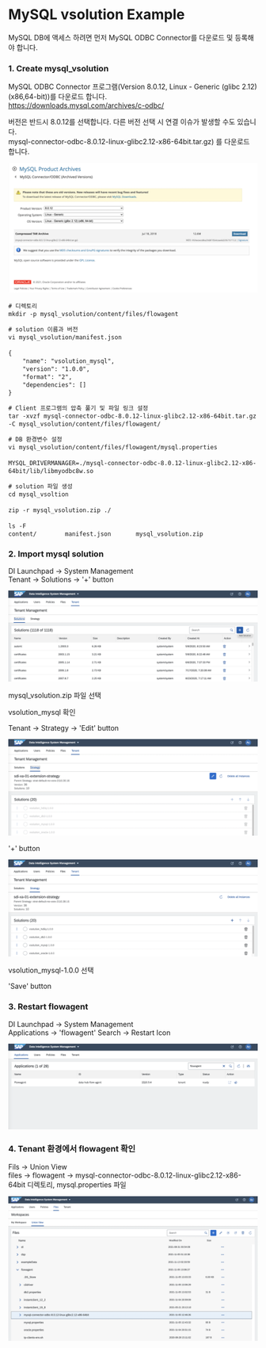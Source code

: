 # MySQL vsolution Example

MySQL DB에 액세스 하려면 먼저 MySQL ODBC Connector를 다운로드 및 등록해야 합니다. <br>


### 1. Create mysql_vsolution
MySQL ODBC Connector 프로그램(Version 8.0.12, Linux - Generic (glibc 2.12)(x86,64-bit))를 다운로드 합니다.<br>
https://downloads.mysql.com/archives/c-odbc/
<br>

버전은 반드시 8.0.12를 선택합니다. 다른 버전 선택 시 연결 이슈가 발생할 수도 있습니다. <br>
mysql-connector-odbc-8.0.12-linux-glibc2.12-x86-64bit.tar.gz) 를 다운로드 합니다.<br>

![](images/vsol_mysql_1.png) <br>

```shell
# 디렉토리
mkdir -p mysql_vsolution/content/files/flowagent
```

```shell
# solution 이름과 버전
vi mysql_vsolution/manifest.json

{
    "name": "vsolution_mysql",
    "version": "1.0.0",
    "format": "2",
    "dependencies": []
}
```

```shell
# Client 프로그램의 압축 풀기 및 파일 링크 설정
tar -xvzf mysql-connector-odbc-8.0.12-linux-glibc2.12-x86-64bit.tar.gz -C mysql_vsolution/content/files/flowagent/
```

```shell
# DB 환경변수 설정
vi mysql_vsolution/content/files/flowagent/mysql.properties

MYSQL_DRIVERMANAGER=./mysql-connector-odbc-8.0.12-linux-glibc2.12-x86-64bit/lib/libmyodbc8w.so
```

```shell
# solution 파일 생성
cd mysql_vsoltion

zip -r mysql_vsolution.zip ./

ls -F
content/		manifest.json		mysql_vsolution.zip
```


### 2. Import mysql solution

DI Launchpad -> System Management<br>
Tenant -> Solutions -> '+' button <br>

![](images/vsol_mysql_2.png) <br>

mysql_vsolution.zip 파일 선택 <br>

vsolution_mysql 확인 <br>


Tenant -> Strategy -> 'Edit' button <br>

![](images/vsol_mysql_3.png)<br>

'+' button <br>

![](images/vsol_mysql_4.png)<br>

vsolution_mysql-1.0.0 선택 <br>

'Save' button <br>


### 3. Restart flowagent

DI Launchpad -> System Management<br>
Applications -> 'flowagent' Search -> Restart Icon <br>

![](images/vsol_mysql_5.png)<br>


### 4. Tenant 환경에서 flowagent 확인

Fils -> Union View <br>
files -> flowagent -> mysql-connector-odbc-8.0.12-linux-glibc2.12-x86-64bit 디렉토리, mysql.properties 파일 <br>

![](images/vsol_mysql_6.png)<br>

